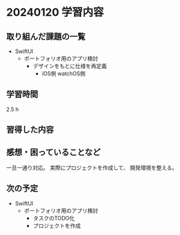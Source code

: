 # 20240120 学習内容

## 取り組んだ課題の一覧

- SwiftUI
  - ポートフォリオ用のアプリ検討
    - デザインをもとに仕様を再定義
      - iOS側 watchOS側

## 学習時間

2.5 h

## 習得した内容

## 感想・困っていることなど

一旦一通り対応。
実際にプロジェクトを作成して、
開発環境を整える。

## 次の予定

- SwiftUI
  - ポートフォリオ用のアプリ検討
    - タスクのTODO化
    - プロジェクトを作成
